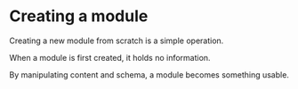 # Creating a module

Creating a new module from scratch is a simple operation.

When a module is first created, it holds no information.

By manipulating content and schema, a module becomes something usable.